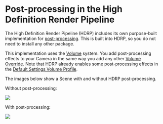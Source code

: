 # Post-processing in the High Definition Render Pipeline

The High Definition Render Pipeline (HDRP) includes its own purpose-built implementation for [post-processing](https://docs.unity3d.com/Manual/PostProcessingOverview.html). This is built into HDRP, so you do not need to install any other package.

This implementation uses the [Volume](Volumes.md) system. You add post-processing effects to your Camera in the same way you add any other [Volume Override](Volume-Components.md). Note that HDRP already enables some post-processing effects in the [Default Settings Volume Profile](Default-Settings-Window.md).

The images below show a Scene with and without HDRP post-processing.

Without post-processing:

![](Images/PostProcessingMain1.png)

With post-processing:

![](Images/PostProcessingMain2.png)
